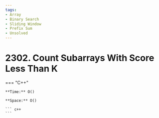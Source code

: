 ```yaml
---
tags:
- Array
- Binary Search
- Sliding Window
- Prefix Sum
- Unsolved
---
```



# 2302. Count Subarrays With Score Less Than K

=== "C++"

    **Time:** O()

    **Space:** O()

    ``` c++
    ```